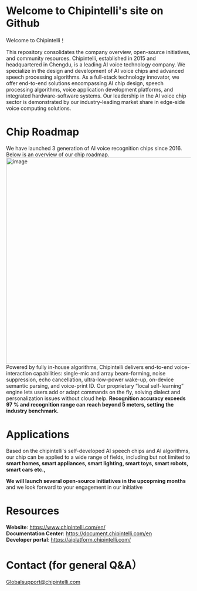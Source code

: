 # Welcome to Chipintelli's site on Github

Welcome to Chipintelli！ 

This repository consolidates the company overview, open-source initiatives, and community resources.
Chipintelli, established in 2015 and headquartered in Chengdu, is a leading AI voice technology company. We specialize in the design and development of AI voice chips and advanced speech processing algorithms. As a full-stack technology innovator, we offer end-to-end solutions encompassing AI chip design, speech processing algorithms, voice application development platforms, and integrated hardware-software systems. Our leadership in the AI voice chip sector is demonstrated by our industry-leading market share in edge-side voice computing solutions.

# Chip Roadmap
We have launched 3 generation of AI voice recognition chips since 2016. Below is an overview of our chip roadmap. 
<img width="1000" height="562" alt="image" src="https://github.com/user-attachments/assets/bb1356f9-7342-4f86-a825-bbc08ea283d8" />
Powered by fully in-house algorithms, Chipintelli delivers end-to-end voice-interaction capabilities: single-mic and array beam-forming, noise suppression, echo cancellation, ultra-low-power wake-up, on-device semantic parsing, and voice-print ID. Our proprietary “local self-learning” engine lets users add or adapt commands on the fly, solving dialect and personalization issues without cloud help.
**Recognition accuracy exceeds 97 % and recognition range can reach beyond 5 meters, setting the industry benchmark.**

# Applications 
Based on the chipintelli's self-developed AI speech chips and AI algorithms, our chip can be applied to a wide range of fields, including but not limited to **smart homes, smart appliances, smart lighting, smart toys, smart robots, smart cars etc.,**

**We will launch several open-source initiatives in the upcopming months** and we look forward to your engagement in our initiative

# Resources
**Website**: https://www.chipintelli.com/en/ <br>
**Documentation Center**: https://document.chipintelli.com/en  <br>
**Developer portal**: https://aiplatform.chipintelli.com/  <br>
# Contact (for general Q&A）
Globalsupport@chipintelli.com
